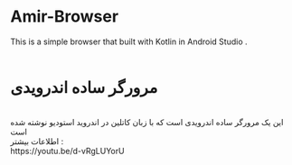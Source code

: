 # Amir-Browser
This is a simple browser that built with Kotlin in Android Studio . 
<br><br>
# مرورگر ساده اندرویدی
<br>
این یک مرورگر ساده اندرویدی است که با زبان کاتلین در اندروید استودیو نوشته شده است

<br>
اطلاعات بیشتر :
<br>
https://youtu.be/d-vRgLUYorU
